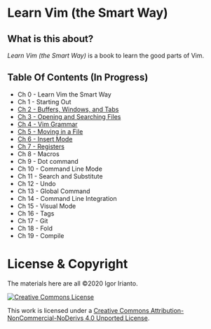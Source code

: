 # Learn Vim (the Smart Way)

## What is this about?
*Learn Vim (the Smart Way)* is a book to learn the good parts of Vim.

## Table Of Contents (In Progress)
- Ch 0     - Learn Vim the Smart Way
- Ch 1     - Starting Out
- [Ch 2     - Buffers, Windows, and Tabs](./ch2_buffers_windows_tabs.md)
- [Ch 3     - Opening and Searching Files](./ch3_opening_and_searching_files.md)
- [Ch 4     - Vim Grammar](./ch4_vim_grammar.md)
- [Ch 5    -  Moving in a File](./ch5_moving_in_file.md)
- [Ch 6     - Insert Mode](./ch6_insert_mode.md)
- [Ch 7     - Registers](./ch7_registers.md)
- Ch 8     - Macros
- Ch 9     - Dot command
- Ch 10    - Command Line Mode
- Ch 11    - Search and Substitute
- Ch 12    - Undo
- Ch 13    - Global Command
- Ch 14    - Command Line Integration
- Ch 15    - Visual Mode
- Ch 16    - Tags
- Ch 17    - Git
- Ch 18    - Fold
- Ch 19    - Compile

# License & Copyright
The materials here are all ©2020 Igor Irianto.

<a rel="license" href="http://creativecommons.org/licenses/by-nc-nd/4.0/"><img alt="Creative Commons License" style="border-width:0" src="https://i.creativecommons.org/l/by-nc-nd/4.0/88x31.png" /></a><br />

This work is licensed under a <a rel="license" href="http://creativecommons.org/licenses/by-nc-nd/4.0/">Creative Commons Attribution-NonCommercial-NoDerivs 4.0 Unported License</a>.


